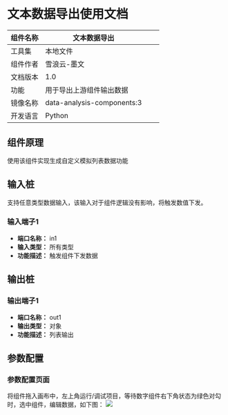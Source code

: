 # 文本数据导出使用文档
| 组件名称 | 文本数据导出 |  |  |
| --- | --- | --- | --- |
| 工具集 | 本地文件|  |  |
| 组件作者 | 雪浪云-墨文 |  |  |
| 文档版本 | 1.0 |  |  |
| 功能 | 用于导出上游组件输出数据 |  |  |
| 镜像名称 | data-analysis-components:3 |  |  |
| 开发语言 | Python |  |  |

## 组件原理
使用该组件实现生成自定义模拟列表数据功能

## 输入桩
支持任意类型数据输入，该输入对于组件逻辑没有影响，将触发数值下发。

### 输入端子1

- **端口名称：** in1
- **输入类型：** 所有类型
- **功能描述：** 触发组件下发数据

## 输出桩

### 输出端子1

- **端口名称：** out1
- **输出类型：** 对象
- **功能描述：** 列表输出

## 参数配置
### 参数配置页面
将组件拖入画布中，左上角运行/调试项目，等待数字组件右下角状态为绿色对勾时，选中组件，编辑数据，如下图：
![](./img/%E5%88%97%E8%A1%A8.png)
